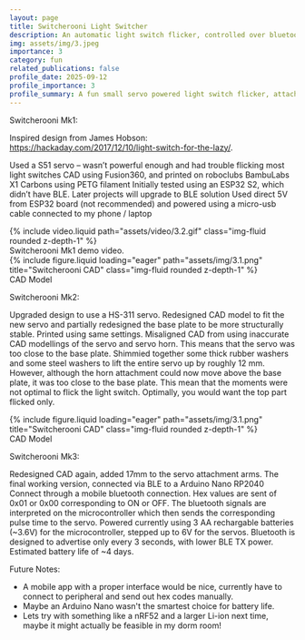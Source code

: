 ```yaml
---
layout: page
title: Switcherooni Light Switcher
description: An automatic light switch flicker, controlled over bluetooth
img: assets/img/3.jpeg
importance: 3
category: fun
related_publications: false
profile_date: 2025-09-12
profile_importance: 3
profile_summary: A fun small servo powered light switch flicker, attached onto a light switch plate using the existing screws.
---
```


Switcherooni Mk1:

Inspired design from James Hobson: https://hackaday.com/2017/12/10/light-switch-for-the-lazy/.

Used a S51 servo – wasn’t powerful enough and had trouble flicking most light switches
CAD using Fusion360, and printed on roboclubs BambuLabs X1 Carbons using PETG filament
Initially tested using an ESP32 S2, which didn’t have BLE. Later projects will upgrade to BLE solution
Used direct 5V from ESP32 board (not recommended) and powered using a micro-usb cable connected to my phone / laptop


<div class="row">
    <div class="col-sm mt-3 mt-md-0">
        {% include video.liquid path="assets/video/3.2.gif" class="img-fluid rounded z-depth-1" %}
    </div>
</div>
<div class="caption">
    Switcherooni Mk1 demo video.
</div>

<div class="row">
    <div class="col-sm mt-3 mt-md-0">
        {% include figure.liquid loading="eager" path="assets/img/3.1.png" title="Switcherooni CAD" class="img-fluid rounded z-depth-1" %}
    </div>
</div>
<div class="caption">
    CAD Model
</div>


Switcherooni Mk2:

Upgraded design to use a HS-311 servo. Redesigned CAD model to fit the new servo and partially redesigned the base plate to be more structurally stable. Printed using same settings.
Misaligned CAD from using inaccurate CAD modellings of the servo and servo horn. This means that the servo was too close to the base plate. Shimmied together some thick rubber washers and some steel washers to lift the entire servo up by roughly 12 mm. However, although the horn attachment could now move above the base plate, it was too close to the base plate. This mean that the moments were not optimal to flick the light switch. Optimally, you would want the top part flicked only. 


<div class="row">
    <div class="col-sm mt-3 mt-md-0">
        {% include figure.liquid loading="eager" path="assets/img/3.1.png" title="Switcherooni CAD" class="img-fluid rounded z-depth-1" %}
    </div>
</div>
<div class="caption">
    CAD Model
</div>

Switcherooni Mk3:

Redesigned CAD again, added 17mm to the servo attachment arms. The final working version, connected via BLE to a Arduino Nano RP2040 Connect through a mobile bluetooth connection. Hex values are sent of 0x01 or 0x00 corresponding to ON or OFF. The bluetooth signals are interpreted on the microcontroller which then sends the corresponding pulse time to the servo. Powered currently using 3 AA rechargable batteries (~3.6V) for the microcontroller, stepped up to 6V for the servos. Bluetooth is designed to advertise only every 3 seconds, with lower BLE TX power. Estimated battery life of ~4 days.

Future Notes:

- A mobile app with a proper interface would be nice, currently have to connect to peripheral and send out hex codes manually. 
- Maybe an Arduino Nano wasn't the smartest choice for battery life. 
- Lets try with something like a nRF52 and a larger Li-ion next time, maybe it might actually be feasible in my dorm room!
